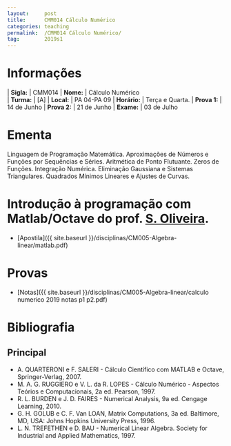 ```yaml
---
layout:     post
title:      CMM014 Cálculo Numérico
categories: teaching
permalink:  /CMM014 Cálculo Numérico/
tag:        2019s1
---
```


# Informações

  | **Sigla:**   | CMM014
  | **Nome:**    | Cálculo Numérico  
  | **Turma:**   | [A]
  | **Local:**   | PA 04-PA 09
  | **Horário:** | Terça e Quarta. 
  | **Prova 1:** | 14 de Junho
  | **Prova 2:** | 21 de Junho
  | **Exame:**   | 03 de Julho

# Ementa

  Linguagem de Programação Matemática. Aproximações de Números e Funções por Sequências e Séries. Aritmética de Ponto Flutuante. Zeros de Funções. Integração Numérica. Eliminação Gaussiana e Sistemas Triangulares. 
  Quadrados Mínimos Lineares e Ajustes de Curvas.
  
# Introdução à programação com Matlab/Octave do prof. [S. Oliveira](https://docs.ufpr.br/~saulopo/). 
  - [Apostila]({{ site.baseurl }}/disciplinas/CM005-Algebra-linear/matlab.pdf)
  
# Provas

 - [Notas]({{ site.baseurl }}/disciplinas/CM005-Algebra-linear/calculo numerico 2019 notas p1 p2.pdf)
 
# Bibliografia

## Principal 

-  A. QUARTERONI e F. SALERI - Cálculo Científico com MATLAB e Octave, Springer-Verlag, 2007.
-  M. A. G. RUGGIERO e V. L. da R. LOPES - Cálculo Numérico - Aspectos Teórios e Computacionais, 2a ed. Pearson, 1997.
-  R. L. BURDEN e J. D. FAIRES - Numerical Analysis, 9a ed. Cengage Learning, 2010.
-  G. H. GOLUB e C. F. Van LOAN, Matrix Computations, 3a ed. Baltimore, MD, USA: Johns Hopkins University Press, 1996.
-  L. N. TREFETHEN e D. BAU - Numerical Linear Algebra. 
Society for Industrial and Applied Mathematics, 1997.
